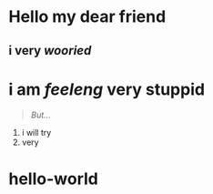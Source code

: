 Hello my dear friend
=
## i very ***wooried*** ##
# i am  *feeleng* **very stuppid**
> *But...*
1. i will try
2. very
# hello-world
